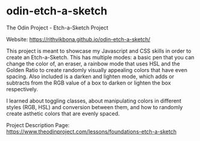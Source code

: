 # odin-etch-a-sketch
The Odin Project - Etch-a-Sketch Project

Website: https://rithvikbona.github.io/odin-etch-a-sketch/

This project is meant to showcase my Javascript and CSS skills in order to create
an Etch-a-Sketch. This has multiple modes: a basic pen that you can change the
color of, an eraser, a rainbow mode that uses HSL and the Golden Ratio to create
randomly visually appealing colors that have even spacing. Also included is a
darken and lighten mode, which adds or subtracts from the RGB value of a box to darken or lighten the box respectively.

I learned about toggling classes, about manipulating colors in different styles (RGB, HSL) and conversion between them, and how to randomly create asthetic colors that are evenly spaced.

Project Description Page: https://www.theodinproject.com/lessons/foundations-etch-a-sketch